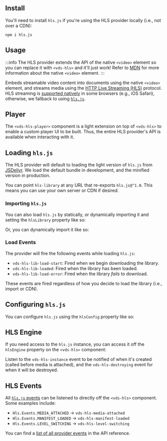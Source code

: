 ## Install

You'll need to install `hls.js` if you're using the HLS provider locally (i.e., not over a CDN):

```bash:copy
npm i hls.js
```

## Usage

:::info
The HLS provider extends the API of the native `<video>` element so you can replace
it with `<vds-hls>` and it'll just work! Refer to [MDN](https://developer.mozilla.org/en-US/docs/Web/HTML/Element/video)
for more information about the native `<video>` element.
:::

Embeds streamable video content into documents using the native `<video>` element, and streams media using
the [HTTP Live Streaming (HLS)](https://en.wikipedia.org/wiki/HTTP_Live_Streaming) protocol.
HLS streaming is [supported natively](https://caniuse.com/?search=hls) in some browsers (e.g., iOS Safari),
otherwise, we fallback to using [`hls.js`](https://github.com/video-dev/hls.js).

<slot name="usage" />

## Player

The `<vds-hls-player>` component is a light extension on top of `<vds-hls>` to enable a custom
player UI to be built. Thus, the entire HLS provider's API is available when interacting with it.

<slot name="player" />

## Loading `hls.js`

The HLS provider will default to loading the light version of `hls.js` from [JSDelivr](https://jsdelivr.com). We load
the default bundle in development, and the minified version in production.

<slot name="loading-hls" />

You can point `hls-library` at any URL that re-exports `hls.js@^1.0`. This means you can use your
own server or CDN if desired.

### Importing `hls.js`

You can also load `hls.js` by statically, or dynamically importing it and setting the `hlsLibrary`
property like so:

<slot name="importing-hls" />

Or, you can dynamically import it like so:

<slot name="dynamically-import-hls" />

### Load Events

The provider will fire the following events while loading `hls.js`:

- `vds-hls-lib-load-start`: Fired when we begin downloading the library.
- `vds-hls-lib-loaded`: Fired when the library has been loaded.
- `vds-hls-lib-load-error`: Fired when the library _fails_ to download.

These events are fired regardless of how you decide to load the library (i.e., import or CDN).

## Configuring `hls.js`

You can configure `hls.js` using the `hlsConfig` property like so:

<slot name="configuring-hls" />

## HLS Engine

If you need access to the `hls.js` instance, you can access it off the `hlsEngine` property
on the `<vds-hls>` component:

<slot name="hls-engine"  />

Listen to the `vds-hls-instance` event to be notified of when it's created (called before media
is attached), and the `vds-hls-destroying` event for when it will be destroyed.

<slot name="hls-engine-events"  />

## HLS Events

All [`hls.js` events](https://github.com/video-dev/hls.js/blob/master/docs/API.md#runtime-events)
can be listened to directly off the `<vds-hls>` component. Some examples include:

- `Hls.Events.MEDIA_ATTACHED` -> `vds-hls-media-attached`
- `Hls.Events.MANIFEST_LOADED` -> `vds-hls-manifest-loaded`
- `Hls.Events.LEVEL_SWITCHING` -> `vds-hls-level-switching`

<slot name="hls-events"  />

You can find a [list of all provider events](/docs/player/components/providers/hls/api#events) in
the API reference.

